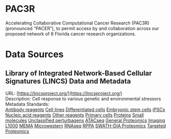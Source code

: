 # PAC3R
Accelerating Collaborative Computational Cancer Research (PAC3R)(pronounced “PACER”), to permit access by and collaboration across our proposed network of 6 Florida cancer research organizations.
# Data Sources
## Library of Integrated Network-Based Cellular Signatures (LINCS) Data and Metadata 
URL:  [https://lincsproject.org/](https://lincsproject.org/) <br>
Description:  Cell response to various genetic and environmental stressors <br>
Metadata Standards:   <br>
[Antibody reagents](https://lincsproject.org/LINCS/files/Antibody_Metadata_2017.pdf)
[Cell lines]()
[Differentiated cells]()
[Embryonic stem cells]()
[iPSCs]()
[Nucleic acid reagents]()
[Other reagents]()
[Primary cells]()
[Proteins]()
[Small molecules]()
[Unclassified perturbagens]()
[ATACseq]()
[General Proteomics]()
[Imaging]()
[L1000]()
[MEMA]()
[Microwestern]()
[RNAseq]()
[RPPA]()
[SWATH-DIA Proteomics]()
[Targeted Proteomics]()
